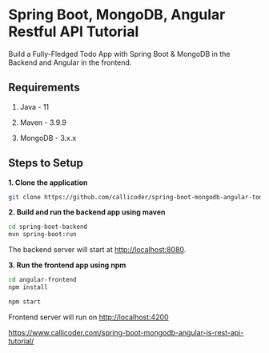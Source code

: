 # Spring Boot, MongoDB, Angular Restful API Tutorial

Build a Fully-Fledged Todo App with Spring Boot & MongoDB in the Backend and Angular in the frontend.

## Requirements

1. Java - 11

2. Maven - 3.9.9

3. MongoDB - 3.x.x

## Steps to Setup

**1. Clone the application**

```bash
git clone https://github.com/callicoder/spring-boot-mongodb-angular-todo-app.git
```

**2. Build and run the backend app using maven**

```bash
cd spring-boot-backend
mvn spring-boot:run
```

The backend server will start at <http://localhost:8080>.

**3. Run the frontend app using npm**

```bash
cd angular-frontend
npm install
```

```bash
npm start
```

Frontend server will run on <http://localhost:4200>

<https://www.callicoder.com/spring-boot-mongodb-angular-js-rest-api-tutorial/>
